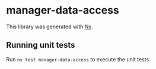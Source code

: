 # manager-data-access

This library was generated with [Nx](https://nx.dev).

## Running unit tests

Run `nx test manager-data-access` to execute the unit tests.
